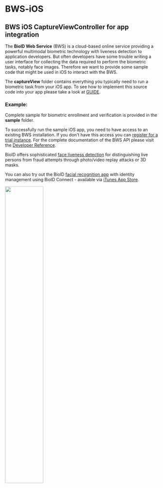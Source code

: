 # BWS-iOS 

## BWS iOS CaptureViewController for app integration

The **BioID Web Service** (BWS) is a cloud-based online service providing a powerful multimodal biometric technology with liveness detection 
to application developers. But often developers have some trouble writing a user interface for collecting the data required to perform the biometric tasks, 
notably face images. Therefore we want to provide some sample code that might be used in iOS to interact with the BWS.

The **captureView** folder contains everything you typically need to run a biometric task from your iOS app. To see how to implement this source code into your app please take a look at [GUIDE](GUIDE.md). 

### Example:
Complete sample for biometric enrollment and verification is provided in the **sample** folder.

To successfully run the sample iOS app, you need to have access to an existing BWS installation. If you don't have this access you can [register for a trial instance][trial].
For the complete documentation of the BWS API please visit the [Developer Reference][docs].

BioID offers sophisticated [face liveness detection][liveness] for distinguishing live persons from fraud attempts through photo/video replay attacks or 3D masks.

You can also try out the BioID [facial recognition app][bioid] with identity management using BioID Connect - available via [iTunes App Store][appstore].

[<img src="https://img.youtube.com/vi/e5lP2Fja3Ow/maxresdefault.jpg" width="50%">](https://youtu.be/e5lP2Fja3Ow)

[bioid]: https://www.bioid.com/facial-recognition-app/ "BioID Facial Recognition App"
[appstore]: https://apps.apple.com/us/app/bioid-facial-recognition-authenticator/id1054317153 "BioID iOS app"
[docs]: https://developer.bioid.com/bwsreference "BWS documentation"
[trial]: https://bwsportal.bioid.com/register "Register for a trial instance"
[liveness]: https://www.bioid.com/liveness-detection/ "liveness detection"
